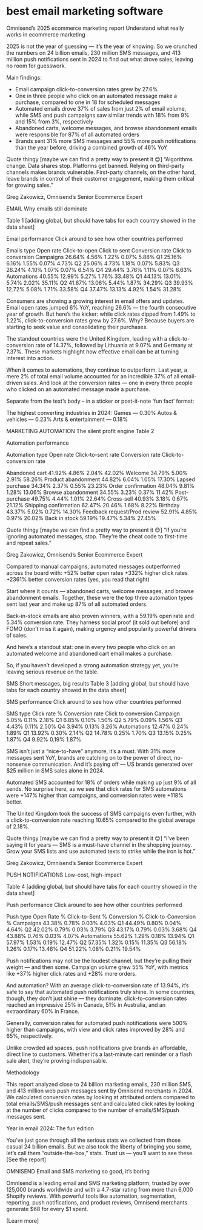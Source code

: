 # best email marketing software

Omnisend’s 2025 ecommerce marketing report
Understand what really works in ecommerce marketing

2025 is not the year of guessing — it’s the year of knowing. So we crunched the numbers on 24 billion emails, 230 million SMS messages, and 413 million push notifications sent in 2024 to find out what drove sales, leaving no room for guesswork.

Main findings:
* Email campaign click-to-conversion rates grew by 27.6%
* One in three people who click on an automated message make a purchase, compared to one in 18 for scheduled messages
* Automated emails drove 37% of sales from just 2% of email volume, while SMS and push campaigns saw similar trends with 18% from 9% and 15% from 3%, respectively
* Abandoned carts, welcome messages, and browse abandonment emails were responsible for 87% of all automated orders
* Brands sent 31% more SMS messages and 55% more push notifications than the year before, driving a combined growth of 46% YoY


Quote thingy [maybe we can find a pretty way to present it 😊]
“Algorithms change. Data shares stop. Platforms get banned. Relying on third-party channels makes brands vulnerable. First-party channels, on the other hand, leave brands in control of their customer engagement, making them critical for growing sales.”

Greg Zakowicz, Omnisend’s Senior Ecommerce Expert


EMAIL
Why emails still dominate

Table 1 [adding global, but should have tabs for each country showed in the data sheet]

Email performance
Click around to see how other countries performed

Emails type
Open rate
Click-to-open
Click to sent
Conversion rate
Click to conversion
Campaigns
26.64%
4.56%
1.22%
0.07%
5.88%
Q1
25.16%
6.16%
1.55%
0.07%
4.73%
Q2
25.06%
4.73%
1.18%
0.07%
5.83%
Q3
26.24%
4.10%
1.07%
0.07%
6.54%
Q4
29.44%
3.76%
1.11%
0.07%
6.63%
Automations
40.55%
12.99%
5.27%
1.76%
33.48%
Q1
44.13%
13.01%
5.74%
2.02%
35.11%
Q2
41.67%
13.06%
5.44%
1.87%
34.29%
Q3
39.93%
12.72%
5.08%
1.71%
33.58%
Q4
37.47%
13.13%
4.92%
1.54%
31.28%



Consumers are showing a growing interest in email offers and updates. Email open rates jumped 6% YoY, reaching 26.6% — the fourth consecutive year of growth. But here’s the kicker: while click rates dipped from 1.49% to 1.22%, click-to-conversion rates grew by 27.6%. Why? Because buyers are starting to seek value and consolidating their purchases.

The standout countries were the United Kingdom, leading with a click-to-conversion rate of 14.37%, followed by Lithuania at 9.07% and Germany at 7.37%. These markets highlight how effective email can be at turning interest into action.

When it comes to automations, they continue to outperform. Last year, a mere 2% of total email volume accounted for an incredible 37% of all email-driven sales. And look at the conversion rates — one in every three people who clicked on an automated message made a purchase. 

Separate from the text’s body – in a sticker or post-it-note ‘fun fact’ format:

The highest converting industries in 2024:
Games — 0.30%
Autos & vehicles — 0.23%
Arts & entertainment — 0.18%


MARKETING AUTOMATION
The silent profit engine
Table 2

Automation performance 

Automation type
Open rate
Click-to-sent rate
Conversion rate
Click-to-conversion rate


Abandoned cart
41.92%
4.86%
2.04%
42.02%
Welcome
34.79%
5.00%
2.91%
58.26%
Product abandonment
44.82%
6.04%
1.05%
17.30%
Lapsed purchase
34.34%
2.37%
0.55%
23.23%
Order confirmation
48.04%
9.81%
1.28%
13.06%
Browse abandonment
34.55%
3.23%
0.37%
11.42%
Post-purchase
49.75%
4.44%
1.01%
22.64%
Cross-sell
40.93%
3.18%
0.67%
21.12%
Shipping confirmation
62.47%
20.46%
1.68%
8.22%
Birthday
43.37%
5.02%
0.72%
14.30%
Feedback request/Prod review
52.91%
4.85%
0.97%
20.02%
Back in stock
59.19%
19.47%
5.34%
27.45%



Quote thingy [maybe we can find a pretty way to present it 😊]
“If you’re ignoring automated messages, stop. They’re the cheat code to first-time and repeat sales.”

Greg Zakowicz, Omnisend’s Senior Ecommerce Expert


Compared to manual campaigns, automated messages outperformed across the board with:
+52% better open rates
+332% higher click rates
+2361% better conversion rates (yes, you read that right)

Start where it counts — abandoned carts, welcome messages, and browse abandonment emails. Together, these were the top three automation types sent last year and make up 87% of all automated orders.

Back-in-stock emails are also proven winners, with a 59.19% open rate and 5.34% conversion rate. They harness social proof (it sold out before) and FOMO (don’t miss it again), making urgency and popularity powerful drivers of sales.

And here’s a standout stat: one in every two people who click on an automated welcome and abandoned cart email makes a purchase. 

So, if you haven’t developed a strong automation strategy yet, you’re leaving serious revenue on the table.


SMS
Short messages, big results
Table 3 [adding global, but should have tabs for each country showed in the data sheet]

SMS performance
Click around to see how other countries performed


SMS type
Click rate %
Conversion rate
Click to conversion
Campaign
5.05%
0.11%
2.18%
Q1
6.85%
0.10%
1.50%
Q2
5.79%
0.09%
1.56%
Q3
4.43%
0.11%
2.50%
Q4
3.94%
0.13%
3.26%
Automations
12.47%
0.24%
1.89%
Q1
13.92%
0.30%
2.14%
Q2
14.78%
0.25%
1.70%
Q3
13.15%
0.25%
1.87%
Q4
9.92%
0.19%
1.87%



SMS isn’t just a “nice-to-have” anymore, it’s a must. With 31% more messages sent YoY, brands are catching on to the power of direct, no-nonsense communication. And it’s paying off — US brands generated over $25 million in SMS sales alone in 2024.

Automated SMS accounted for 18% of orders while making up just 9% of all sends. No surprise here, as we see that click rates for SMS automations were +147% higher than campaigns, and conversion rates were +118% better. 

The United Kingdom took the success of SMS campaigns even further, with a click-to-conversion rate reaching 10.65% compared to the global average of 2.18%.

Quote thingy [maybe we can find a pretty way to present it 😊]
“I’ve been saying it for years — SMS is a must-have channel in the shopping journey. Grow your SMS lists and use automated texts to strike while the iron is hot.”

Greg Zakowicz, Omnisend’s Senior Ecommerce Expert



PUSH NOTIFICATIONS
Low-cost, high-impact

Table 4 [adding global, but should have tabs for each country showed in the data sheet]

Push performance
Click around to see how other countries performed


Push type
Open Rate %
Click-to-Sent %
Conversion %
Click-to-Conversion %
Campaigns
43.38%
0.78%
0.03%
4.03%
Q1
44.49%
0.80%
0.04%
4.64%
Q2
42.02%
0.79%
0.03%
3.79%
Q3
43.17%
0.79%
0.03%
3.68%
Q4
43.88%
0.76%
0.03%
4.07%
Automations
55.62%
1.29%
0.18%
13.94%
Q1
57.97%
1.53%
0.19%
12.47%
Q2
57.35%
1.32%
0.15%
11.35%
Q3
56.18%
1.26%
0.17%
13.46%
Q4
51.22%
1.08%
0.21%
19.54%



Push notifications may not be the loudest channel, but they’re pulling their weight — and then some. Campaign volume grew 55% YoY, with metrics like +37% higher click rates and +28% more orders.

And automation? With an average click-to-conversion rate of 13.94%, it’s safe to say that automated push notifications truly shine. In some countries, though, they don’t just shine — they dominate: click-to-conversion rates reached an impressive 25% in Canada, 51% in Australia, and an extraordinary 60% in France.

Generally, conversion rates for automated push notifications were 500% higher than campaigns, with view and click rates improved by 28% and 65%, respectively. 

Unlike crowded ad spaces, push notifications give brands an affordable, direct line to customers. Whether it’s a last-minute cart reminder or a flash sale alert, they’re proving indispensable.

Methodology

This report analyzed close to 24 billion marketing emails, 230 million SMS, and 413 million web push messages sent by Omnisend merchants in 2024. We calculated conversion rates by looking at attributed orders compared to total emails/SMS/push messages sent and calculated click rates by looking at the number of clicks compared to the number of emails/SMS/push messages sent. 



Year in email 2024: The fun edition

You’ve just gone through all the serious stats we collected from those casual 24 billion emails. But we also took the liberty of bringing you some, let’s call them “outside-the-box,” stats. Trust us — you’ll want to see these.
[See the report]

OMNISEND
Email and SMS marketing so good, it’s boring

Omnisend is a leading email and SMS marketing platform, trusted by over 125,000 brands worldwide and with a 4.7-star rating from more than 6,000 Shopify reviews. With powerful tools like automation, segmentation, reporting, push notifications, and product reviews, Omnisend merchants generate $68 for every $1 spent.

[Learn more] 
